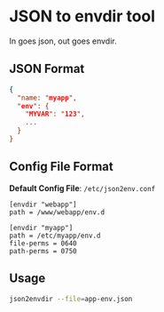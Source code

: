 # JSON to envdir tool

In goes json, out goes envdir.

## JSON Format

```json
{
  "name: "myapp",
  "env": {
    "MYVAR": "123", 
    ...
  }
}
```

## Config File Format

**Default Config File**: `/etc/json2env.conf`

```
[envdir "webapp"]
path = /www/webapp/env.d

[envdir "myapp"]
path = /etc/myapp/env.d
file-perms = 0640
path-perms = 0750
```

## Usage

```bash
json2envdir --file=app-env.json
```

